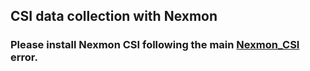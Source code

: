 ## CSI data collection with Nexmon

### Please install Nexmon CSI following the main [Nexmon_CSI](https://github.com/seemoo-lab/nexmon_csi) error.

